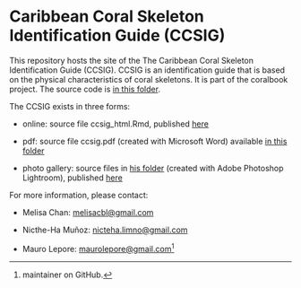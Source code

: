 # Caribbean Coral Skeleton Identification Guide (CCSIG)

This repository hosts the site of the The Caribbean Coral Skeleton Identification Guide (CCSIG). CCSIG is an identification guide that is based on the physical characteristics of coral skeletons. It is part of the coralbook project. The source code is [in this folder](https://github.com/odealab/coralbook/tree/master/ccsig).

The CCSIG exists in three forms:

  - online: source file ccsig_html.Rmd, published [here](https://odealab.github.io/ccsig/)
  
  - pdf: source file ccsig.pdf (created with Microsoft Word) available [in this folder](https://github.com/odealab/coralbook/tree/master/ccsig)
  
  - photo gallery: source files in [his folder](https://github.com/odealab/ccsig-gallery) (created with Adobe Photoshop Lightroom), published [here](https://odealab.github.io/ccsig-gallery/)

For more information, please contact:

  - Melisa Chan: melisacbl@gmail.com
  
  - Nicthe-Ha Muñoz: nicteha.limno@gmail.com
  
  - Mauro Lepore: maurolepore@gmail.com[^1]

[^1]: maintainer on GitHub.


